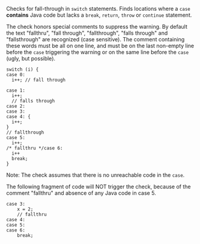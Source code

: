 Checks for fall-through in `switch` statements. Finds locations where a `case` **contains** Java code but lacks a `break`, `return`, `throw` or `continue` statement.

The check honors special comments to suppress the warning. By default the text "fallthru", "fall through", "fallthrough", "falls through" and "fallsthrough" are recognized (case sensitive). The comment containing these words must be all on one line, and must be on the last non-empty line before the `case` triggering the warning or on the same line before the `case` (ugly, but possible).

    switch (i) {
    case 0:
      i++; // fall through
    
    case 1:
      i++;
      // falls through
    case 2:
    case 3:
    case 4: {
      i++;
    }
    // fallthrough
    case 5:
      i++;
    /* fallthru */case 6:
      i++
      break;
    }

Note: The check assumes that there is no unreachable code in the `case`.

The following fragment of code will NOT trigger the check, because of the comment "fallthru" and absence of any Java code in case 5.

    case 3:
        x = 2;
        // fallthru
    case 4:
    case 5:
    case 6:
        break;